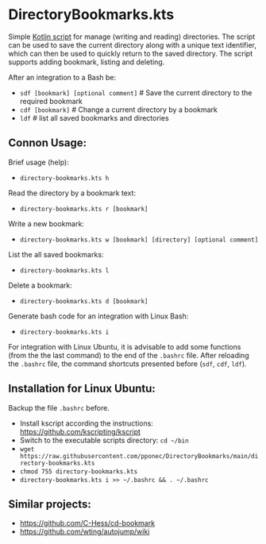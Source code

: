 # DirectoryBookmarks.kts

Simple [Kotlin script](https://github.com/kscripting/kscript) for manage (writing and reading) directories.
The script can be used to save the current directory along with a unique text identifier, which can then be used to quickly return to the saved directory. 
The script supports adding bookmark, listing and deleting. 

After an integration to a Bash be:

* `sdf [bookmark] [optional comment]` # Save the current directory to the required bookmark
* `cdf [bookmark]` # Change a current directory by a bookmark
* `ldf` # list all saved bookmarks and directories


## Connon Usage:

Brief usage (help):

* `directory-bookmarks.kts h`

Read the directory by a bookmark text:

* `directory-bookmarks.kts r [bookmark]`

Write a new bookmark:

* `directory-bookmarks.kts w [bookmark] [directory] [optional comment]`

List the all saved bookmarks:

* `directory-bookmarks.kts l`

Delete a bookmark:

* `directory-bookmarks.kts d [bookmark]`

Generate bash code for an integration with Linux Bash:

* `directory-bookmarks.kts i`

For integration with Linux Ubuntu, it is advisable to add some functions (from the the last command) to the end of the `.bashrc` file. 
After reloading the `.bashrc` file, the command shortcuts presented before (`sdf`, `cdf`, `ldf`).


## Installation for Linux Ubuntu:

Backup the file `.bashrc` before.

* Install kscript according the instructions: https://github.com/kscripting/kscript
* Switch to the executable scripts directory: `cd ~/bin` 
* `wget https://raw.githubusercontent.com/pponec/DirectoryBookmarks/main/directory-bookmarks.kts`
* `chmod 755 directory-bookmarks.kts`
* `directory-bookmarks.kts i >> ~/.bashrc && . ~/.bashrc`

## Similar projects:

* https://github.com/C-Hess/cd-bookmark
* https://github.com/wting/autojump/wiki


